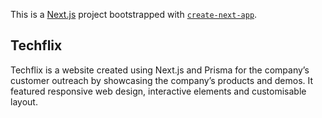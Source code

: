This is a [Next.js](https://nextjs.org/) project bootstrapped with [`create-next-app`](https://github.com/vercel/next.js/tree/canary/packages/create-next-app).

## Techflix

Techflix is a website created using Next.js and Prisma for the company’s customer outreach by showcasing the company’s products and demos. It featured responsive web design, interactive elements and customisable layout.

